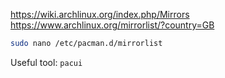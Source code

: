 https://wiki.archlinux.org/index.php/Mirrors
https://www.archlinux.org/mirrorlist/?country=GB
```bash
sudo nano /etc/pacman.d/mirrorlist
```
Useful tool: `pacui`